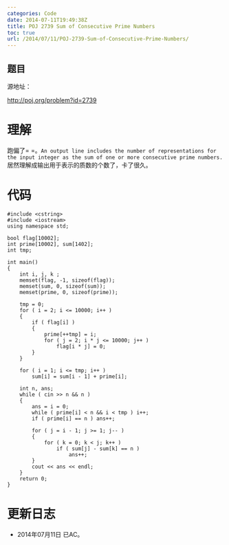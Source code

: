 ```yaml
---
categories: Code
date: 2014-07-11T19:49:38Z
title: POJ 2739 Sum of Consecutive Prime Numbers
toc: true
url: /2014/07/11/POJ-2739-Sum-of-Consecutive-Prime-Numbers/
---
```


## 题目
源地址：

http://poj.org/problem?id=2739

# 理解
跑偏了= =。`An output line includes the number of representations for the input integer as the sum of one or more consecutive prime numbers.`居然理解成输出用于表示的质数的个数了，卡了很久。

<!--more-->

# 代码

```
#include <cstring>
#include <iostream>
using namespace std;

bool flag[10002];
int prime[10002], sum[1402];
int tmp;

int main()
{
    int i, j, k ;
    memset(flag, -1, sizeof(flag));
    memset(sum, 0, sizeof(sum));
    memset(prime, 0, sizeof(prime));

    tmp = 0;
    for ( i = 2; i <= 10000; i++ )
    {
        if ( flag[i] )
        {
            prime[++tmp] = i;
            for ( j = 2; i * j <= 10000; j++ )
                flag[i * j] = 0;
        }
    }

    for ( i = 1; i <= tmp; i++ )
        sum[i] = sum[i - 1] + prime[i];

    int n, ans;
    while ( cin >> n && n )
    {
        ans = i = 0;
        while ( prime[i] < n && i < tmp ) i++;
        if ( prime[i] == n ) ans++;

        for ( j = i - 1; j >= 1; j-- )
        {
            for ( k = 0; k < j; k++ )
                if ( sum[j] - sum[k] == n )
                    ans++;
        }
        cout << ans << endl;
    }
    return 0;
}

```

# 更新日志
- 2014年07月11日 已AC。